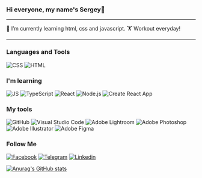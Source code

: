 ### Hi everyone, my name's Sergey👋

---

🌱 I’m currently learning html, css and javascript.
🏋️ Workout everyday!

---

### Languages and Tools

![CSS](https://img.shields.io/badge/-CSS-05343A?style=for-the-badge&logo=CSS3&logoColor=0068BA)
![HTML](https://img.shields.io/badge/-HTML-05343A?style=for-the-badge&logo=html5&logoColor=EB4C42)

### I'm learning

![JS](https://img.shields.io/badge/-JS-05343A?style=for-the-badge&logo=javascript&logoColor=F3CF01)
![TypeScript](https://img.shields.io/badge/-TypeScript-05343A?style=for-the-badge&logo=typescript&logoColor=2F74C0)
![React](https://img.shields.io/badge/-react-05343A?style=for-the-badge&logo=react&logoColor=0CD8EA)
![Node.js](https://img.shields.io/badge/-Node.js-05343A?style=for-the-badge&logo=Node.js&logoColor=669C59)
![Create React App](https://img.shields.io/badge/-ReactNative-05343A?style=for-the-badge&logo=createreactapp&logoColor=0396DE)

### My tools

![GitHub](https://img.shields.io/badge/-VsCode-05343A?style=for-the-badge&logo=github&logoColor=171A1F)
![Visual Studio Code](https://img.shields.io/badge/-VsCode-05343A?style=for-the-badge&logo=visualstudiocode&logoColor=289BEA)
![Adobe Lightroom](https://img.shields.io/badge/-Lightroom-05343A?style=for-the-badge&logo=adobephotoshop&logoColor=2FA3F7)
![Adobe Photoshop](https://img.shields.io/badge/-Photoshop-05343A?style=for-the-badge&logo=adobelightroom&logoColor=2FA3F7)
![Adobe Illustrator](https://img.shields.io/badge/-Illustrator-05343A?style=for-the-badge&logo=adobeillustrator&logoColor=F79500)
![Adobe Figma](https://img.shields.io/badge/-Figma-05343A?style=for-the-badge&logo=figma&logoColor=9D56F7)

### Follow Me

[![Facebook](https://img.shields.io/badge/-Facebook-05343A?style=for-the-badge&logo=Facebook&logoColor=4867AA)](https://www.facebook.com/sergsolik)
[![Telegram](https://img.shields.io/badge/-Telegram-05343A?style=for-the-badge&logo=telegram&logoColor=4867AA)](https://t.me/not_your_user_name)
[![Linkedin](https://img.shields.io/badge/-LinkedIn-05343A?style=for-the-badge&logo=LinkedIn&logoColor=0A63BC)](https://www.facebook.com/sergsolik)

[![Anurag's GitHub stats](https://github-readme-stats.vercel.app/api?username=Solod-S&count_private=true&show_icons=true&theme=merko)](https://github.com/anuraghazra/github-readme-stats)

<!-- ![Header](https://github.com/Solod-S/Solod-S/blob/main/assets/full2.png) -->

<!--
### Hi there 👋
**Solod-S/Solod-S** is a ✨ _special_ ✨ repository because its `README.md` (this file) appears on your GitHub profile.

Here are some ideas to get you started:

- 🔭 I’m currently working on ...
- 🌱 I’m currently learning ...
- 👯 I’m looking to collaborate on ...
- 🤔 I’m looking for help with ...
- 💬 Ask me about ...
- 📫 How to reach me: ...
- 😄 Pronouns: ...
- ⚡ Fun fact: ...
-->
